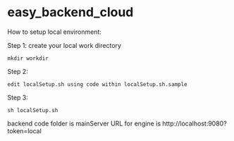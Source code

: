 # easy_backend_cloud

How to setup local environment:

Step 1: create your local work directory

    mkdir workdir

Step 2: 
    
    edit localSetup.sh using code within localSetup.sh.sample
    
Step 3:
    
    sh localSetup.sh
    
backend code folder is mainServer
URL for engine is http://localhost:9080?token=local
    
